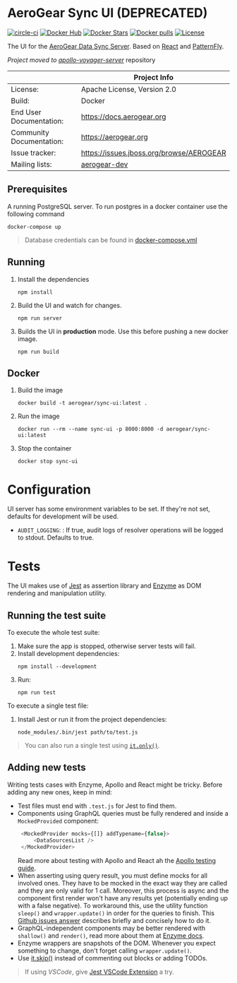 # AeroGear Sync UI (DEPRECATED)

[![circle-ci](https://img.shields.io/circleci/project/github/aerogear/data-sync-ui/master.svg)](https://circleci.com/gh/aerogear/data-sync-ui)
[![Docker Hub](https://img.shields.io/docker/automated/jrottenberg/ffmpeg.svg)](https://hub.docker.com/r/aerogear/data-sync-ui/)
[![Docker Stars](https://img.shields.io/docker/stars/aerogear/data-sync-ui.svg)](https://registry.hub.docker.com/v2/repositories/aerogear/data-sync-ui/stars/count/)
[![Docker pulls](https://img.shields.io/docker/pulls/aerogear/data-sync-ui.svg)](https://registry.hub.docker.com/v2/repositories/aerogear/data-sync-ui/)
[![License](https://img.shields.io/:license-Apache2-blue.svg)](http://www.apache.org/licenses/LICENSE-2.0)

The UI for the [AeroGear Data Sync Server](https://github.com/aerogear/data-sync-server). Based on [React](https://reactjs.org/) and [PatternFly](https://www.patternfly.org/).

*Project moved to [apollo-voyager-server](https://github.com/aerogear/apollo-voyager-server)* repository

|                          | Project Info                                                     |
| ------------------------ | ---------------------------------------------------------------- |
| License:                 | Apache License, Version 2.0                                      |
| Build:                   | Docker                                                           |
| End User Documentation:  | https://docs.aerogear.org                                        |
| Community Documentation: | https://aerogear.org                                             |
| Issue tracker:           | https://issues.jboss.org/browse/AEROGEAR                         |
| Mailing lists:           | [aerogear-dev](https://groups.google.com/forum/#!forum/aerogear) |

## Prerequisites

A running PostgreSQL server. To run postgres in a docker container use the following command

   ```shell
   docker-compose up
   ```

> Database credentials can be found in [docker-compose.yml](docker-compose.yml)

## Running

1. Install the dependencies
   
   ```shell
   npm install
   ```

1. Build the UI and watch for changes.

   ```shell
   npm run server
   ```

1. Builds the UI in __production__ mode. Use this before pushing a new docker image.

   ```shell
   npm run build
   ```
   
## Docker

1. Build the image 

   ```shell
   docker build -t aerogear/sync-ui:latest .
   ```
   
1. Run the image
   ```shell
   docker run --rm --name sync-ui -p 8000:8000 -d aerogear/sync-ui:latest
   ```
1. Stop the container

   ```shell
   docker stop sync-ui
   ```

# Configuration

UI server has some environment variables to be set. If they're not set, defaults for development will be used.

* `AUDIT_LOGGING`:   : If true, audit logs of resolver operations will be logged to stdout. Defaults to true.
 
# Tests

The UI makes use of [Jest](https://jestjs.io/) as assertion library and [Enzyme](http://airbnb.io/enzyme/) as DOM rendering and manipulation utility.

## Running the test suite
To execute the whole test suite:
1. Make sure the app is stopped, otherwise server tests will fail.
1. Install development dependencies:
    ```shell
    npm install --development
    ```    
1. Run:
    ```shell
    npm run test
    ```

To execute a single test file:
1. Install Jest or run it from the project dependencies:
    ```shell
    node_modules/.bin/jest path/to/test.js
    ```
> You can also run a single test using [`it.only()`](https://jestjs.io/docs/en/api#testonlyname-fn-timeout).

## Adding new tests

Writing tests cases with Enzyme, Apollo and React might be tricky. Before adding any new ones, keep in mind:

* Test files must end with `.test.js` for Jest to find them.
* Components using GraphQL queries must be fully rendered and inside a `MockedProvided` component:
   ```javascript
    <MockedProvider mocks={[]} addTypename={false}>
        <DataSourcesList />
    </MockedProvider>
   ```
   Read more about testing with Apollo and React ah the [Apollo testing guide](https://www.apollographql.com/docs/guides/testing-react-components.html).
* When asserting using query result, you must define mocks for all involved ones. They have to be mocked in the exact way they are called and they are only valid for 1 call. Moreover, this process is async and the component first render won't have any results yet (potentially ending up with a false negative). To workaround this, use the utility function `sleep()` and `wrapper.update()` in order for the queries to finish. This [Github issues answer](https://github.com/apollographql/react-apollo/issues/1711#issuecomment-369511476) describes briefly and concisely how to do it.
* GraphQL-independent components may be better rendered with `shallow()` and `render()`, read more about them at [Enzyme docs](http://airbnb.io/enzyme/docs/api/).
* Enzyme wrappers are snapshots of the DOM. Whenever you expect something to change, don't forget calling `wrapper.update()`.
* Use [it.skip()](https://jestjs.io/docs/en/api#testname-fn-timeout) instead of commenting out blocks or adding TODOs.
> If using *VSCode*, give [Jest VSCode Extension](https://github.com/jest-community/vscode-jest) a try.
